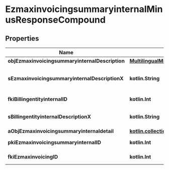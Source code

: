 
# EzmaxinvoicingsummaryinternalMinusResponseCompound

## Properties
Name | Type | Description | Notes
------------ | ------------- | ------------- | -------------
**objEzmaxinvoicingsummaryinternalDescription** | [**MultilingualMinusEzmaxinvoicingsummaryinternalDescription**](MultilingualMinusEzmaxinvoicingsummaryinternalDescription.md) |  | 
**sEzmaxinvoicingsummaryinternalDescriptionX** | **kotlin.String** | The Ezmaxinvoicingsummaryinternal description in the language of the requester | 
**fkiBillingentityinternalID** | **kotlin.Int** | The unique ID of the Billingentityinternal. | 
**sBillingentityinternalDescriptionX** | **kotlin.String** | The description of the Billingentityinternal in the language of the requester | 
**aObjEzmaxinvoicingsummaryinternaldetail** | [**kotlin.collections.List&lt;EzmaxinvoicingsummaryinternaldetailMinusResponseCompound&gt;**](EzmaxinvoicingsummaryinternaldetailMinusResponseCompound.md) |  | 
**pkiEzmaxinvoicingsummaryinternalID** | **kotlin.Int** | The unique ID of the Ezmaxinvoicingsummaryinternal |  [optional]
**fkiEzmaxinvoicingID** | **kotlin.Int** | The unique ID of the Ezmaxinvoicing |  [optional]



